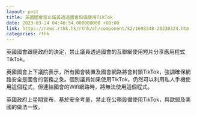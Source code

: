 ```yaml
---
layout: post
title: 英國國會禁止議員透過國會設備使用TikTok
date: 2023-03-24 04:46:54.000000000 +08:00
link: https://news.rthk.hk/rthk/ch/component/k2/1693348-20230324.htm
categories: rthk
---
```


英國國會跟隨政府的決定，禁止議員透過國會的互聯網使用短片分享應用程式TikTok。

英國國會上下議院表示，所有國會裝置及國會網路將會封鎖TikTok，強調確保網路安全是國會的當務之急。個別議員如果使用TikTok，仍然可以利用私人手機使用這個程式，但連結國會的Wifi網路時，將無法使用這個程式。

英國政府上星期宣布，基於安全考量，禁止在公務設備使用TikTok，與歐盟及美國的做法一致。
